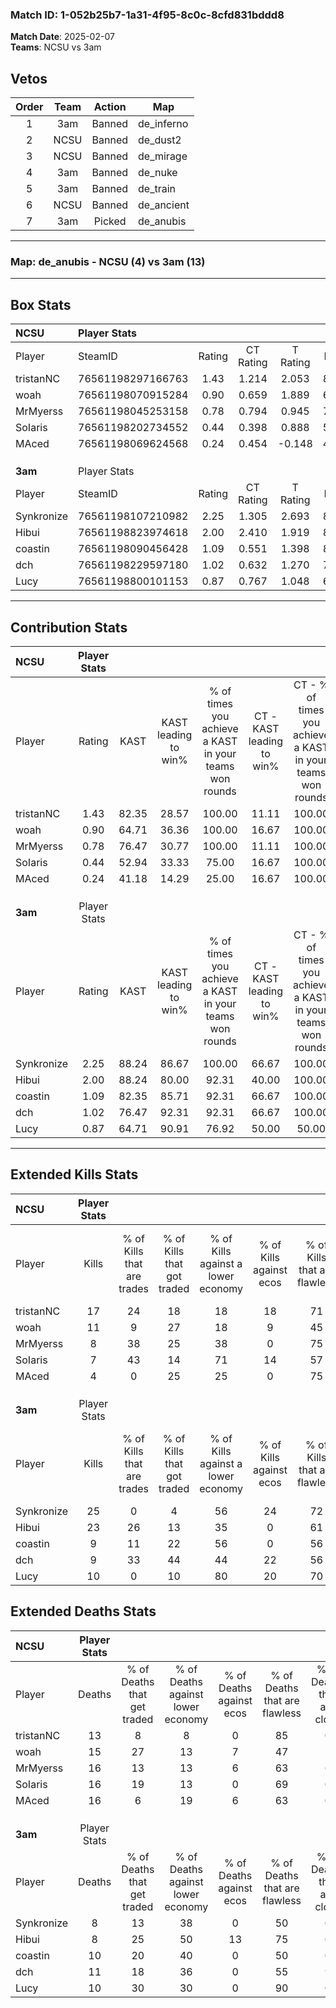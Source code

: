 ### Match ID: 1-052b25b7-1a31-4f95-8c0c-8cfd831bddd8  
**Match Date**: 2025-02-07  
**Teams**: NCSU vs 3am  

## Vetos  

| Order | Team | Action | Map |
| :---: | :--: | :----: | --- |
| 1 | 3am | Banned | de_inferno |
| 2 | NCSU | Banned | de_dust2 |
| 3 | NCSU | Banned | de_mirage |
| 4 | 3am | Banned | de_nuke |
| 5 | 3am | Banned | de_train |
| 6 | NCSU | Banned | de_ancient |
| 7 | 3am | Picked | de_anubis |

---  

### **Map**: de_anubis - NCSU (4) vs 3am (13)  
---  

## Box Stats  

| **NCSU**   | Player Stats      |        |           |          |       |       |       |         |        |      |     |
| :- | :- | :-: | :-: | :-: | :-: | :-: | :-: | :-: | :-: | :-: | :-: |
| Player     | SteamID           | Rating | CT Rating | T Rating | KAST  |  ADR  | Kills | Assists | Deaths | K/D  | HS% |
| tristanNC  | 76561198297166763 |  1.43  |   1.214   |  2.053   | 82.35 | 93.2  |  17   |    2    |   13   | 1.31 | 47  |
| woah       | 76561198070915284 |  0.90  |   0.659   |  1.889   | 64.71 | 77.8  |  11   |    4    |   15   | 0.73 | 27  |
| MrMyerss   | 76561198045253158 |  0.78  |   0.794   |  0.945   | 76.47 | 71.1  |   8   |    4    |   16   | 0.50 | 50  |
| SoIaris    | 76561198202734552 |  0.44  |   0.398   |  0.888   | 52.94 | 42.6  |   7   |    1    |   16   | 0.44 | 71  |
| MAced      | 76561198069624568 |  0.24  |   0.454   |  -0.148  | 41.18 | 47.1  |   4   |    5    |   16   | 0.25 | 25  |
|            |                   |        |           |          |       |       |       |         |        |      |     |
|            |                   |        |           |          |       |       |       |         |        |      |     |
|            |                   |        |           |          |       |       |       |         |        |      |     |
| **3am**    | Player Stats      |        |           |          |       |       |       |         |        |      |     |
| Player     | SteamID           | Rating | CT Rating | T Rating | KAST  |  ADR  | Kills | Assists | Deaths | K/D  | HS% |
| Synkronize | 76561198107210982 |  2.25  |   1.305   |  2.693   | 88.24 | 155.8 |  25   |    5    |   8    | 3.13 | 56  |
| Hibui      | 76561198823974618 |  2.00  |   2.410   |  1.919   | 88.24 | 110.4 |  23   |    4    |   8    | 2.88 | 60  |
| coastin    | 76561198090456428 |  1.09  |   0.551   |  1.398   | 82.35 | 72.5  |   9   |    8    |   10   | 0.90 | 55  |
| dch        | 76561198229597180 |  1.02  |   0.632   |  1.270   | 76.47 | 75.7  |   9   |    7    |   11   | 0.82 | 66  |
| Lucy       | 76561198800101153 |  0.87  |   0.767   |  1.048   | 64.71 | 44.7  |  10   |    0    |   10   | 1.00 | 20  |
---  

## Contribution Stats  

| **NCSU**   | Player Stats |       |                      |                                                        |                           |                                                             |                          |                                                            |
| :- | :-: | :-: | :-: | :-: | :-: | :-: | :-: | :-: |
| Player     |    Rating    | KAST  | KAST leading to win% | % of times you achieve a KAST in your teams won rounds | CT - KAST leading to win% | CT - % of times you achieve a KAST in your teams won rounds | T - KAST leading to win% | T - % of times you achieve a KAST in your teams won rounds |
| tristanNC  |     1.43     | 82.35 |        28.57         |                         100.00                         |           11.11           |                           100.00                            |          60.00           |                           100.00                           |
| woah       |     0.90     | 64.71 |        36.36         |                         100.00                         |           16.67           |                           100.00                            |          60.00           |                           100.00                           |
| MrMyerss   |     0.78     | 76.47 |        30.77         |                         100.00                         |           11.11           |                           100.00                            |          75.00           |                           100.00                           |
| SoIaris    |     0.44     | 52.94 |        33.33         |                         75.00                          |           16.67           |                           100.00                            |          66.67           |                           66.67                            |
| MAced      |     0.24     | 41.18 |        14.29         |                         25.00                          |           16.67           |                           100.00                            |           0.00           |                            0.00                            |
|            |              |       |                      |                                                        |                           |                                                             |                          |                                                            |
|            |              |       |                      |                                                        |                           |                                                             |                          |                                                            |
|            |              |       |                      |                                                        |                           |                                                             |                          |                                                            |
| **3am**    | Player Stats |       |                      |                                                        |                           |                                                             |                          |                                                            |
| Player     |    Rating    | KAST  | KAST leading to win% | % of times you achieve a KAST in your teams won rounds | CT - KAST leading to win% | CT - % of times you achieve a KAST in your teams won rounds | T - KAST leading to win% | T - % of times you achieve a KAST in your teams won rounds |
| Synkronize |     2.25     | 88.24 |        86.67         |                         100.00                         |           66.67           |                           100.00                            |          91.67           |                           100.00                           |
| Hibui      |     2.00     | 88.24 |        80.00         |                         92.31                          |           40.00           |                           100.00                            |          100.00          |                           90.91                            |
| coastin    |     1.09     | 82.35 |        85.71         |                         92.31                          |           66.67           |                           100.00                            |          90.91           |                           90.91                            |
| dch        |     1.02     | 76.47 |        92.31         |                         92.31                          |           66.67           |                           100.00                            |          100.00          |                           90.91                            |
| Lucy       |     0.87     | 64.71 |        90.91         |                         76.92                          |           50.00           |                            50.00                            |          100.00          |                           81.82                            |
---  

## Extended Kills Stats  

| **NCSU**   | Player Stats |                            |                            |                                    |                         |                              |                                 |                                       |                    |           |
| :- | :-: | :-: | :-: | :-: | :-: | :-: | :-: | :-: | :-: | :-: |
| Player     |    Kills     | % of Kills that are trades | % of Kills that got traded | % of Kills against a lower economy | % of Kills against ecos | % of Kills that are flawless | % of Kills that are close duels | % of Kills that are assisted by flash | Pistol Round Kills | AWP Kills |
| tristanNC  |      17      |             24             |             18             |                 18                 |           18            |              71              |                0                |                   0                   |         3          |     1     |
| woah       |      11      |             9              |             27             |                 18                 |            9            |              45              |                9                |                   0                   |         3          |     1     |
| MrMyerss   |      8       |             38             |             25             |                 38                 |            0            |              75              |                0                |                  13                   |         0          |     0     |
| SoIaris    |      7       |             43             |             14             |                 71                 |           14            |              57              |                0                |                   0                   |         0          |     0     |
| MAced      |      4       |             0              |             25             |                 25                 |            0            |              75              |                0                |                   0                   |         1          |     0     |
|            |              |                            |                            |                                    |                         |                              |                                 |                                       |                    |           |
|            |              |                            |                            |                                    |                         |                              |                                 |                                       |                    |           |
|            |              |                            |                            |                                    |                         |                              |                                 |                                       |                    |           |
| **3am**    | Player Stats |                            |                            |                                    |                         |                              |                                 |                                       |                    |           |
| Player     |    Kills     | % of Kills that are trades | % of Kills that got traded | % of Kills against a lower economy | % of Kills against ecos | % of Kills that are flawless | % of Kills that are close duels | % of Kills that are assisted by flash | Pistol Round Kills | AWP Kills |
| Synkronize |      25      |             0              |             4              |                 56                 |           24            |              72              |                0                |                   8                   |         3          |     0     |
| Hibui      |      23      |             26             |             13             |                 35                 |            0            |              61              |                4                |                   4                   |         1          |     0     |
| coastin    |      9       |             11             |             22             |                 56                 |            0            |              56              |               11                |                  11                   |         1          |     0     |
| dch        |      9       |             33             |             44             |                 44                 |           22            |              56              |                0                |                   0                   |         1          |     0     |
| Lucy       |      10      |             0              |             10             |                 80                 |           20            |              70              |                0                |                   0                   |         1          |     6     |
## Extended Deaths Stats  

| **NCSU**   | Player Stats |                             |                                   |                          |                               |                            |                           |               |
| :- | :-: | :-: | :-: | :-: | :-: | :-: | :-: | :-: |
| Player     |    Deaths    | % of Deaths that get traded | % of Deaths against lower economy | % of Deaths against ecos | % of Deaths that are flawless | % of Deaths that are close | % of Deaths while blinded | Deaths to AWP |
| tristanNC  |      13      |              8              |                 8                 |            0             |              85               |             0              |             0             |       2       |
| woah       |      15      |             27              |                13                 |            7             |              47               |             7              |             7             |       0       |
| MrMyerss   |      16      |             13              |                13                 |            6             |              63               |             6              |             6             |       2       |
| SoIaris    |      16      |             19              |                13                 |            0             |              69               |             0              |             6             |       1       |
| MAced      |      16      |              6              |                19                 |            6             |              63               |             0              |             6             |       1       |
|            |              |                             |                                   |                          |                               |                            |                           |               |
|            |              |                             |                                   |                          |                               |                            |                           |               |
|            |              |                             |                                   |                          |                               |                            |                           |               |
| **3am**    | Player Stats |                             |                                   |                          |                               |                            |                           |               |
| Player     |    Deaths    | % of Deaths that get traded | % of Deaths against lower economy | % of Deaths against ecos | % of Deaths that are flawless | % of Deaths that are close | % of Deaths while blinded | Deaths to AWP |
| Synkronize |      8       |             13              |                38                 |            0             |              50               |             0              |             0             |       0       |
| Hibui      |      8       |             25              |                50                 |            13            |              75               |             0              |             0             |       0       |
| coastin    |      10      |             20              |                40                 |            0             |              50               |             0              |             0             |       0       |
| dch        |      11      |             18              |                36                 |            0             |              55               |             9              |             9             |       1       |
| Lucy       |      10      |             30              |                30                 |            0             |              90               |             0              |             0             |       1       |
